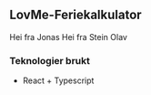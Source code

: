 ## LovMe-Feriekalkulator

Hei fra Jonas
Hei fra Stein Olav

### Teknologier brukt

- React + Typescript


